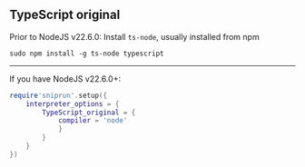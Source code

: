 ## TypeScript original

Prior to NodeJS v22.6.0:
Install `ts-node`, usually installed from npm

`sudo npm install -g ts-node typescript`

---

If you have NodeJS v22.6.0+:

```lua
require'sniprun'.setup({
    interpreter_options = {
        TypeScript_original = {
            compiler = 'node'
            }
        }
    }
})
```

[^1]: `ts-node` and `typescript` packages are no longer needed for newer NodeJS versions
